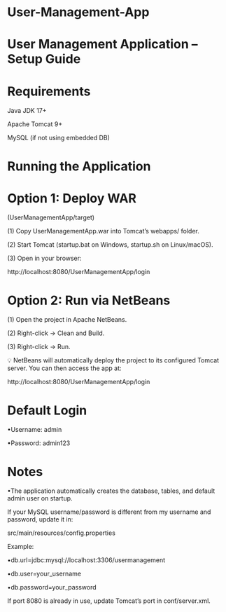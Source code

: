 # User-Management-App

# User Management Application – Setup Guide
# Requirements

Java JDK 17+

Apache Tomcat 9+

MySQL (if not using embedded DB)

# Running the Application
# Option 1: Deploy WAR 

(UserManagementApp/target)

(1) Copy UserManagementApp.war into Tomcat’s webapps/ folder.

(2) Start Tomcat (startup.bat on Windows, startup.sh on Linux/macOS).

(3) Open in your browser:

http://localhost:8080/UserManagementApp/login

# Option 2: Run via NetBeans

(1) Open the project in Apache NetBeans.

(2) Right-click → Clean and Build.

(3) Right-click → Run.

💡 NetBeans will automatically deploy the project to its configured Tomcat server.
You can then access the app at:

http://localhost:8080/UserManagementApp/login

# Default Login

•Username: admin

•Password: admin123

# Notes

•The application automatically creates the database, tables, and default admin user on startup.

If your MySQL username/password is different from my username and password, update it in:

src/main/resources/config.properties


Example:

•db.url=jdbc:mysql://localhost:3306/usermanagement

•db.user=your_username

•db.password=your_password


If port 8080 is already in use, update Tomcat’s port in conf/server.xml.
